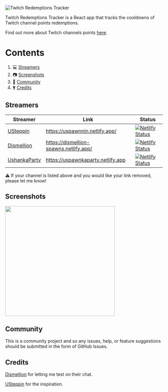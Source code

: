![Twitch Redemptions Tracker](https://user-images.githubusercontent.com/16789070/111539777-2d382400-8766-11eb-8595-7446929ec6ed.png)

Twitch Redemptions Tracker is a React app that tracks the cooldowns of Twitch channel points redemptions.

Find out more about Twitch channels points [here](https://help.twitch.tv/s/article/channel-points-guide).

# Contents

1. :computer: [Streamers](#streamers)
2. :camera: [Screenshots](#screenshots)
3. :handshake: [Community](#community)
4. :heavy_heart_exclamation: [Credits](#credits)

## Streamers

| Streamer      | Link | Status |
| ----------- | ----------- | - |
| [USteppin](https://www.twitch.tv/usteppin) | https://uspawnnin.netlify.app/ | [![Netlify Status](https://api.netlify.com/api/v1/badges/8fff37cf-07f5-4bbf-9967-2ac358f5ed1e/deploy-status)](https://app.netlify.com/sites/uspawnnin/deploys) |
| [Dismellion](https://www.twitch.tv/dismellion) | https://dismellion-spawns.netlify.app/ | [![Netlify Status](https://api.netlify.com/api/v1/badges/9bb40549-7638-4eac-8a28-13c97b1a1579/deploy-status)](https://app.netlify.com/sites/dismellion-spawns/deploys) |
| [UshankaParty](https://www.twitch.tv/ushankaparty) | https://uspawnkaparty.netlify.app | [![Netlify Status](https://api.netlify.com/api/v1/badges/8fff37cf-07f5-4bbf-9967-2ac358f5ed1e/deploy-status)](https://app.netlify.com/sites/uspawnnin/deploys) |

:warning: If your channel is listed above and you would like your link removed, please let me know!

## Screenshots

<img src="https://user-images.githubusercontent.com/16789070/111542143-41315500-8769-11eb-8177-b9677f80371a.png" width="350">

## Community

This is a community project and so any issues, help, or feature suggestions should be submitted in the form of GitHub Issues.

## Credits

[Dismellion](https://www.twitch.tv/dismellion) for letting me test on their chat.

[USteppin](https://www.twitch.tv/usteppin) for the inspiration.
